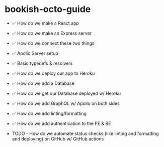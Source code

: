 # bookish-octo-guide

- ✅ How do we make a React app
- ✅ How do we make an Express server
- ✅ How do we connect these two things
- ✅ Apollo Server setup
- ✅ Basic typedefs & resolvers
- ✅ How do we deploy our app to Heroku
- ✅ How do we add a Database
- ✅ How do we get our Database deployed w/ Heroku
- ✅ How do we add GraphQL w/ Apollo on both sides
- ✅ How do we add linting/formatting
- ✅ How do we add authentication to the FE & BE

- TODO - How do we automate status checks (like linting and formatting and deploying) on GitHub w/ GitHub actions
